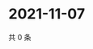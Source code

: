 # 2021-11-07

共 0 条

<!-- BEGIN WEIBO -->
<!-- 最后更新时间 Sun Nov 07 2021 23:14:33 GMT+0800 (China Standard Time) -->

<!-- END WEIBO -->
